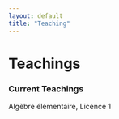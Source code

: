 ```yaml
---
layout: default
title: "Teaching"
---
```

<div class="page-title">
    <h1>Teachings</h1>
</div>

<section class="section">
    <h3 class="section-title">Current Teachings</h3>

<p>Algèbre élémentaire, Licence 1</p>


